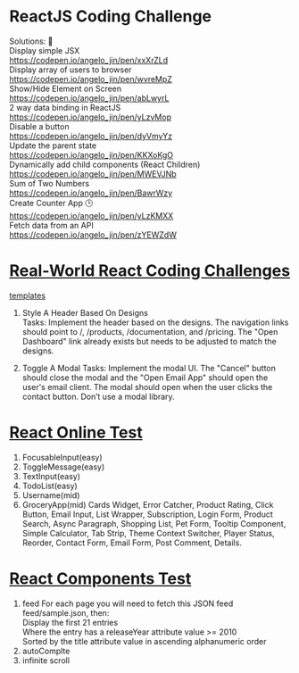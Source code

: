 # ReactJS Coding Challenge   
Solutions: 🙋       
Display simple JSX          
https://codepen.io/angelo_jin/pen/xxXrZLd       
Display array of users to browser       
https://codepen.io/angelo_jin/pen/wvreMpZ       
Show/Hide Element on Screen             
https://codepen.io/angelo_jin/pen/abLwyrL               
2 way data binding in ReactJS       
https://codepen.io/angelo_jin/pen/yLzvMop       
Disable a button        
https://codepen.io/angelo_jin/pen/dyVmyYz       
Update the parent state     
https://codepen.io/angelo_jin/pen/KKXoKgO       
Dynamically add child components (React Children)       
https://codepen.io/angelo_jin/pen/MWEVJNb       
Sum of Two Numbers          
https://codepen.io/angelo_jin/pen/BawrWzy       
Create Counter App 🕒           
https://codepen.io/angelo_jin/pen/yLzKMXX       
Fetch data from an API      
https://codepen.io/angelo_jin/pen/zYEWZdW       

# [Real-World React Coding Challenges](https://profy.dev/article/react-coding-challenges)
[templates](https://github.com/profydev/prolog-app) 
1. Style A Header Based On Designs  
Tasks:
Implement the header based on the designs.
The navigation links should point to /, /products, /documentation, and /pricing.
The "Open Dashboard" link already exists but needs to be adjusted to match the designs.     

2. Toggle A Modal
Tasks:
Implement the modal UI.
The "Cancel" button should close the modal and the "Open Email App" should open the user's email client.
The modal should open when the user clicks the contact button.
Don’t use a modal library.

# [React Online Test](https://www.testdome.com/tests/react-js-online-test/104)  
1. FocusableInput(easy)
2. ToggleMessage(easy)
3. TextInput(easy)
4. TodoList(easy)
5. Username(mid)
6. GroceryApp(mid)
Cards Widget, Error Catcher, Product Rating, Click Button, Email Input, List Wrapper, Subscription, Login Form, Product Search, Async Paragraph, Shopping List, Pet Form, Tooltip Component, Simple Calculator, Tab Strip, Theme Context Switcher, Player Status, Reorder, Contact Form, Email Form, Post Comment, Details.
   
# [React Components Test](https://github.com/midudev/react-live-coding)
1. feed
For each page you will need to fetch this JSON feed feed/sample.json, then:     
Display the first 21 entries        
Where the entry has a releaseYear attribute value >= 2010       
Sorted by the title attribute value in ascending alphanumeric order   
2. autoComplte  
3. infinite scroll
